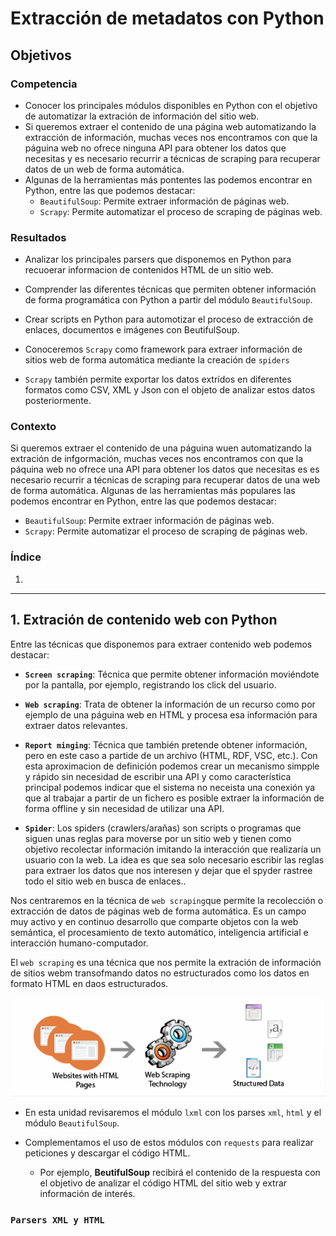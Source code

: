 # Extracción de metadatos con Python

## Objetivos

### Competencia
- Conocer los principales módulos disponibles en Python con el objetivo de automatizar la extración de información del sitio web.
- Si queremos extraer el contenido de una página web automatizando la extracción de información, muchas veces nos encontramos con que la páguina web no ofrece ninguna API para obtener los datos que necesitas y es necesario recurrir a técnicas de scraping para recuperar datos de un web de forma automática.
- Algunas de la herramientas más pontentes las podemos encontrar en Python, entre las que podemos destacar:
    - `BeautifulSoup`: Permite extraer información de páginas web.
    - `Scrapy`: Permite automatizar el proceso de scraping de páginas web.

### Resultados
- Analizar los principales parsers que disponemos en Python para recuoerar informacion de contenidos HTML de un sitio web.
- Comprender las diferentes técnicas que permiten obtener información de forma programática con Python a partir del módulo `BeautifulSoup`.
- Crear scripts en Python para automotizar el proceso de extracción de enlaces, documentos e imágenes con BeutifulSoup.

- Conoceremos `Scrapy` como framework para extraer información de sitios web de forma automática mediante la creación de `spiders`
- `Scrapy` también permite exportar los datos extrídos en diferentes formatos como CSV, XML y Json con el objeto de analizar estos datos posteriormente.


### Contexto
Si queremos extraer el contenido de una páguina wuen automatizando la extración de infgormación, muchas veces nos encontramos con que la páquina web no ofrece una API para obtener los datos que necesitas es es necesario recurrir a técnicas de scraping para recuperar datos de una web de forma automática. Algunas de las herramientas más populares las podemos encontrar en Python, entre las que podemos destacar:
- `BeautifulSoup`: Permite extraer información de páginas web.
- `Scrapy`: Permite automatizar el proceso de scraping de páginas web.


### Índice

1.

---

## 1. Extración de contenido web con Python

Entre las técnicas que disponemos para extraer contenido web podemos destacar:

- **`Screen scraping`**: Técnica que permite obtener información moviéndote por la pantalla, por ejemplo, registrando los click del usuario.

- **`Web scraping`**: Trata de obtener la información de un recurso como por ejemplo de una páguina web en HTML y procesa esa información para extraer datos relevantes.

- **`Report minging`**: Técnica que también pretende obtener información, pero en este caso a partide de un archivo (HTML, RDF, VSC, etc.). Con esta aproximacion de definición podemos crear un mecanismo simpple y rápido sin necesidad de escribir una API y como característica principal podemos indicar que el sistema no neceista una conexión ya que al trabajar a partir de un fichero es posible extraer la información de forma offline y sin necesidad de utilizar una API.

- **`Spider`**: Los spiders (crawlers/arañas) son scripts o programas que siguen unas reglas para moverse por un sitio web y tienen como objetivo recolectar información imitando la interacción que realizaría un usuario con la web. La idea es que sea solo necesario escribir las reglas para extraer los datos que nos interesen y dejar que el spyder rastree todo el sitio web en busca de enlaces..

Nos centraremos en la técnica de `web scraping`que permite la recolección o extracción de datos de páginas web de forma automática. Es un campo muy activo y en continuo desarrollo que comparte objetos con la web semántica, el procesamiento de texto automático, inteligencia artificial e interacción humano-computador.

El `web scraping` es una técnica que nos permite la extración de información de sitios webm transofmando datos no estructurados como los datos en formato HTML en daos estructurados.

![alt text](/resources/webscraping.png)

- En esta unidad revisaremos el módulo `lxml` con los parses `xml`, `html` y el módulo `BeautifulSoup`.

- Complementamos el uso de estos módulos con `requests` para realizar peticiones y descargar el código HTML.

    - Por ejemplo, **BeutifulSoup** recibirá el contenido de la respuesta con el objetivo de analizar el código HTML del sitio web y extrar información de interés.

### `Parsers XML y HTML` 